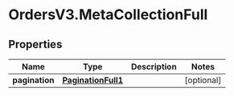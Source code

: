# OrdersV3.MetaCollectionFull

## Properties
Name | Type | Description | Notes
------------ | ------------- | ------------- | -------------
**pagination** | [**PaginationFull1**](PaginationFull1.md) |  | [optional] 
